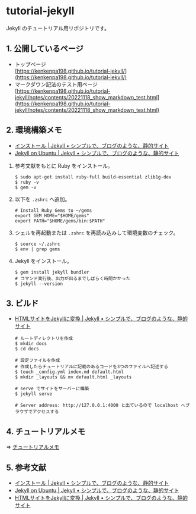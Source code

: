 <!-- omit in toc -->
# tutorial-jekyll

Jekyll のチュートリアル用リポジトリです。

## 1. 公開しているページ

- トップページ  
[https://kenkenpa198.github.io/tutorial-jekyll/](https://kenkenpa198.github.io/tutorial-jekyll/)
- マークダウン記法のテスト用ページ  
[https://kenkenpa198.github.io/tutorial-jekyll/notes/contents/20221118_show_markdown_test.html](https://kenkenpa198.github.io/tutorial-jekyll/notes/contents/20221118_show_markdown_test.html)

## 2. 環境構築メモ

- [インストール | Jekyll • シンプルで、ブログのような、静的サイト](http://jekyllrb-ja.github.io/docs/installation/)
- [Jekyll on Ubuntu | Jekyll • シンプルで、ブログのような、静的サイト](http://jekyllrb-ja.github.io/docs/installation/ubuntu/)

1. 参考文献をもとに Ruby をインストール。

    ```shell
    $ sudo apt-get install ruby-full build-essential zlib1g-dev
    $ ruby -v
    $ gem -v
    ```

2. 以下を `.zshrc` へ追加。

    ```shell
    # Install Ruby Gems to ~/gems
    export GEM_HOME="$HOME/gems"
    export PATH="$HOME/gems/bin:$PATH"
    ```

3. シェルを再起動または `.zshrc` を再読み込みして環境変数のチェック。

    ```shell
    $ source ~/.zshrc
    $ env | grep gems
    ```

4. Jekyll をインストール。

    ```shell
    $ gem install jekyll bundler
    # コマンド実行後、出力が出るまでしばらく時間かかった
    $ jekyll --version
    ```

## 3. ビルド

- [HTMLサイトをJekyllに変換 | Jekyll • シンプルで、ブログのような、静的サイト](http://jekyllrb-ja.github.io/tutorials/convert-existing-site-to-jekyll/)

    ```shell
    # ルートディレクトリを作成
    $ mkdir docs
    $ cd docs

    # 設定ファイルを作成
    # 作成したらチュートリアルに記載のあるコードを3つのファイルへ記述する
    $ touch _config.yml index.md default.html
    $ mkdir _layouts && mv default.html _layouts

    # serve でサイトをサーバーに構築
    $ jekyll serve

    # Server address: http://127.0.0.1:4000 と出ているので localhost へブラウザでアクセスする
    ```

## 4. チュートリアルメモ

⇒ [チュートリアルメモ](%E3%83%81%E3%83%A5%E3%83%BC%E3%83%88%E3%83%AA%E3%82%A2%E3%83%AB%E3%83%A1%E3%83%A2.md)

## 5. 参考文献

- [インストール | Jekyll • シンプルで、ブログのような、静的サイト](http://jekyllrb-ja.github.io/docs/installation/)
- [Jekyll on Ubuntu | Jekyll • シンプルで、ブログのような、静的サイト](http://jekyllrb-ja.github.io/docs/installation/ubuntu/)
- [HTMLサイトをJekyllに変換 | Jekyll • シンプルで、ブログのような、静的サイト](http://jekyllrb-ja.github.io/tutorials/convert-existing-site-to-jekyll/)
